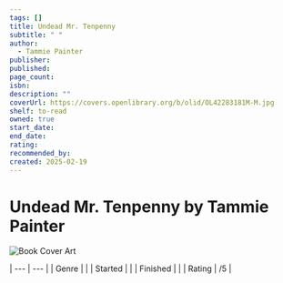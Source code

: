 ```yaml
---
tags: []
title: Undead Mr. Tenpenny
subtitle: " "
author:
  - Tammie Painter
publisher: 
published: 
page_count: 
isbn: 
description: ""
coverUrl: https://covers.openlibrary.org/b/olid/OL42283181M-M.jpg
shelf: to-read
owned: true
start_date: 
end_date: 
rating: 
recommended_by: 
created: 2025-02-19
---
```


# Undead Mr. Tenpenny by Tammie Painter

![Book Cover Art](https://covers.openlibrary.org/b/olid/OL42283181M-M.jpg)


| --- | --- |
| Genre |  |
| Started |  |
| Finished |  |
| Rating | /5 |

